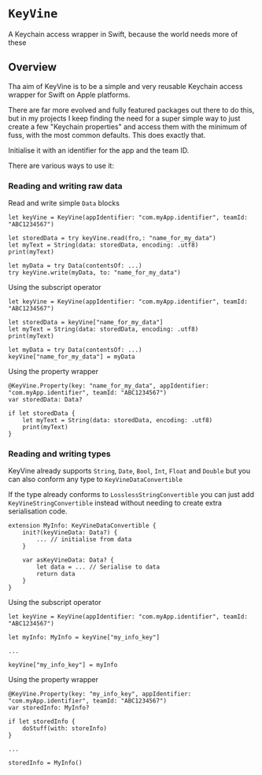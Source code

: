 # ``KeyVine``

A Keychain access wrapper in Swift, because the world needs more of these

## Overview

Tha aim of KeyVine is to be a simple and very reusable Keychain access wrapper for Swift on Apple platforms.

There are far more evolved and fully featured packages out there to do this, but in my projects I keep finding the need for a super simple way to just create a few "Keychain properties" and access them with the minimum of fuss, with the most common defaults. This does exactly that.

Initialise it with an identifier for the app and the team ID.

There are various ways to use it:

### Reading and writing raw data

Read and write simple `Data` blocks

```
let keyVine = KeyVine(appIdentifier: "com.myApp.identifier", teamId: "ABC1234567")

let storedData = try keyVine.read(fro,: "name_for_my_data")
let myText = String(data: storedData, encoding: .utf8)
print(myText)

let myData = try Data(contentsOf: ...)
try keyVine.write(myData, to: "name_for_my_data")
```

Using the subscript operator

```
let keyVine = KeyVine(appIdentifier: "com.myApp.identifier", teamId: "ABC1234567")

let storedData = keyVine["name_for_my_data"]
let myText = String(data: storedData, encoding: .utf8)
print(myText)

let myData = try Data(contentsOf: ...)
keyVine["name_for_my_data"] = myData
```

Using the property wrapper

```
@KeyVine.Property(key: "name_for_my_data", appIdentifier: "com.myApp.identifier", teamId: "ABC1234567")
var storedData: Data?

if let storedData {
    let myText = String(data: storedData, encoding: .utf8)
    print(myText)
}
```

### Reading and writing types

KeyVine already supports `String`, `Date`, `Bool`, `Int`, `Float` and `Double` but you can also conform any type to `KeyVineDataConvertible`

If the type already conforms to `LosslessStringConvertible` you can just add `KeyVineStringConvertible` instead without needing to create extra serialisation code.

```
extension MyInfo: KeyVineDataConvertible {
    init?(keyVineData: Data?) {
        ... // initialise from data
    }
    
    var asKeyVineData: Data? {
        let data = ... // Serialise to data
        return data
    }
}
```

Using the subscript operator

```
let keyVine = KeyVine(appIdentifier: "com.myApp.identifier", teamId: "ABC1234567")

let myInfo: MyInfo = keyVine["my_info_key"]

...

keyVine["my_info_key"] = myInfo
```

Using the property wrapper

```
@KeyVine.Property(key: "my_info_key", appIdentifier: "com.myApp.identifier", teamId: "ABC1234567")
var storedInfo: MyInfo?

if let storedInfo {
    doStuff(with: storeInfo)
}

...

storedInfo = MyInfo()
```
